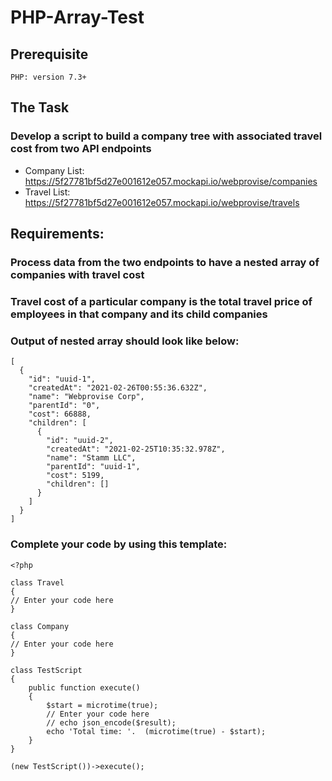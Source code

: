# PHP-Array-Test

## Prerequisite

`PHP: version 7.3+`

## The Task

### Develop a script to build a company tree with associated travel cost from two API endpoints

- Company List: https://5f27781bf5d27e001612e057.mockapi.io/webprovise/companies
- Travel List: https://5f27781bf5d27e001612e057.mockapi.io/webprovise/travels

## Requirements:

### Process data from the two endpoints to have a nested array of companies with travel cost

### Travel cost of a particular company is the total travel price of employees in that company and its child companies

### Output of nested array should look like below:

```
[
  {
    "id": "uuid-1",
    "createdAt": "2021-02-26T00:55:36.632Z",
    "name": "Webprovise Corp",
    "parentId": "0",
    "cost": 66888,
    "children": [
      {
        "id": "uuid-2",
        "createdAt": "2021-02-25T10:35:32.978Z",
        "name": "Stamm LLC",
        "parentId": "uuid-1",
        "cost": 5199,
        "children": []
      }
    ]
  }
]

```

### Complete your code by using this template:

```
<?php

class Travel
{
// Enter your code here
}

class Company
{
// Enter your code here
}

class TestScript
{
    public function execute()
    {
        $start = microtime(true);
        // Enter your code here
        // echo json_encode($result);
        echo 'Total time: '.  (microtime(true) - $start);
    }
}

(new TestScript())->execute();
```
